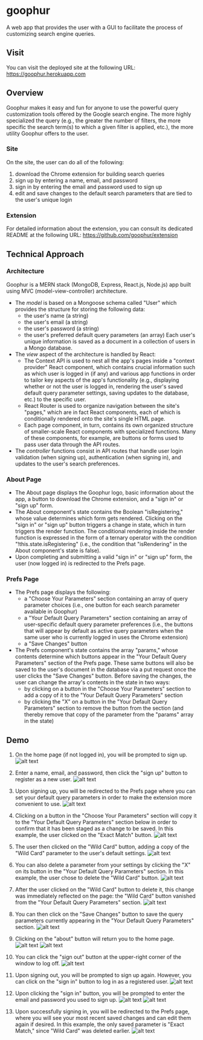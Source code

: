 # goophur
A web app that provides the user with a GUI to facilitate the process of customizing search engine queries.

## Visit
You can visit the deployed site at the following URL: https://goophur.herokuapp.com

## Overview
Goophur makes it easy and fun for anyone to use the powerful query customization tools offered by the Google search engine. The more highly specialized the query (e.g., the greater the number of filters, the more specific the search term(s) to which a given filter is applied, etc.), the more utility Goophur offers to the user.

### Site
On the site, the user can do all of the following:
1. download the Chrome extension for building search queries
2. sign up by entering a name, email, and password
3. sign in by entering the email and password used to sign up
4. edit and save changes to the default search parameters that are tied to the user's unique login

### Extension
For detailed information about the extension, you can consult its dedicated README at the following URL: https://github.com/goophur/extension

## Technical Approach

### Architecture
Goophur is a MERN stack (MongoDB, Express, React.js, Node.js) app built using MVC (model-view-controller) architecture.
* The *model* is based on a Mongoose schema called "User" which provides the structure for storing the following data:
  - the user's name (a string)
  - the user's email (a string)
  - the user's password (a string)
  - the user's preferred default query parameters (an array)
  Each user's unique information is saved as a document in a collection of users in a Mongo database.
* The *view* aspect of the architecture is handled by React:
  - The Context API is used to nest all the app's pages inside a "context provider" React component, which contains crucial information such as which user is logged in (if any) and various app functions in order to tailor key aspects of the app's functionality (e.g., displaying whether or not the user is logged in, rendering the user's saved default query parameter settings, saving updates to the database, etc.) to the specific user.
  - React Router is used to organize navigation between the site's "pages," which are in fact React components, each of which is conditionally rendered onto the site's single HTML page.
  - Each page component, in turn, contains its own organized structure of smaller-scale React components with specialized functions. Many of these components, for example, are buttons or forms used to pass user data through the API routes.
* The *controller* functions consist in API routes that handle user login validation (when signing up), authentication (when signing in), and updates to the user's search preferences.

### About Page
* The About page displays the Goophur logo, basic information about the app, a button to download the Chrome extension, and a "sign in" or "sign up" form.
* The About component's state contains the Boolean "isRegistering," whose value determines which form gets rendered. Clicking on the "sign in" or "sign up" button triggers a change in state, which in turn triggers the render function. The conditional rendering inside the render function is expressed in the form of a ternary operator with the condition "!this.state.isRegistering" (i.e., the condition that "isRendering" in the About component's state is false).
* Upon completing and submitting a valid "sign in" or "sign up" form, the user (now logged in) is redirected to the Prefs page.

### Prefs Page
* The Prefs page displays the following:
  - a "Choose Your Parameters" section containing an array of query parameter choices (i.e., one button for each search parameter available in Goophur)
  - a "Your Default Query Parameters" section containing an array of user-specific default query parameter preferences (i.e., the buttons that will appear by default as active query parameters when the same user who is currently logged in uses the Chrome extension)
  - a "Save Changes" button
* The Prefs component's state contains the array "params," whose contents determine which buttons appear in the "Your Default Query Parameters" section of the Prefs page. These same buttons will also be saved to the user's document in the database via a put request once the user clicks the "Save Changes" button. Before saving the changes, the user can change the array's contents in the state in two ways:
  - by clicking on a button in the "Choose Your Parameters" section to add a copy of it to the "Your Default Query Parameters" section
  - by clicking the "X" on a button in the "Your Default Query Parameters" section to remove the button from the section (and thereby remove that copy of the parameter from the "params" array in the state)

## Demo

1. On the home page (if not logged in), you will be prompted to sign up.
![alt text](demo/01.png)

2. Enter a name, email, and password, then click the "sign up" button to register as a new user.
![alt text](demo/02.png)

3. Upon signing up, you will be redirected to the Prefs page where you can set your default query parameters in order to make the extension more convenient to use.
![alt text](demo/03.png)

4. Clicking on a button in the "Choose Your Parameters" section will copy it to the "Your Default Query Parameters" section below in order to confirm that it has been staged as a change to be saved. In this example, the user clicked on the "Exact Match" button.
![alt text](demo/04.png)

5. The user then clicked on the "Wild Card" button, adding a copy of the "Wild Card" parameter to the user's default settings.
![alt text](demo/05.png)

6. You can also delete a parameter from your settings by clicking the "X" on its button in the "Your Default Query Parameters" section. In this example, the user chose to delete the "Wild Card" button.
![alt text](demo/06.png)

7. After the user clicked on the "Wild Card" button to delete it, this change was immediately reflected on the page: the "Wild Card" button vanished from the "Your Default Query Parameters" section.
![alt text](demo/07.png)

8. You can then click on the "Save Changes" button to save the query parameters currently appearing in the "Your Default Query Parameters" section.
![alt text](demo/08.png)

9. Clicking on the "about" button will return you to the home page.
![alt text](demo/09.png)
![alt text](demo/10.png)

10. You can click the "sign out" button at the upper-right corner of the window to log off.
![alt text](demo/11.png)

11. Upon signing out, you will be prompted to sign up again. However, you can click on the "sign in" button to log in as a registered user.
![alt text](demo/12.png)

12. Upon clicking the "sign in" button, you will be prompted to enter the email and password you used to sign up.
![alt text](demo/13.png)
![alt text](demo/14.png)

13. Upon successfully signing in, you will be redirected to the Prefs page, where you will see your most recent saved changes and can edit them again if desired. In this example, the only saved parameter is "Exact Match," since "Wild Card" was deleted earlier.
![alt text](demo/15.png)
